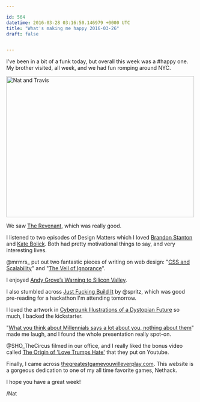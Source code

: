 ```yaml
---

id: 564
datetime: 2016-03-28 03:16:50.146979 +0000 UTC
title: "What's making me happy 2016-03-26"
draft: false


---
```


I've been in a bit of a funk today, but overall this week was a #happy one. My brother visited, all week, and we had fun romping around NYC.

<a data-flickr-embed="true"  href="https://www.flickr.com/photos/icco/25917988936/in/datetaken-ff/" title="Nat and Travis"><img src="https://farm2.staticflickr.com/1683/25917988936_258ce731ee.jpg" width="500" height="375" alt="Nat and Travis"></a><script async src="//embedr.flickr.com/assets/client-code.js" charset="utf-8"></script>

We saw [The Revenant](https://en.wikipedia.org/wiki/The_Revenant_(2015_film)), which was really good.

I listened to two episodes of Design Matters which I loved [Brandon Stanton](http://designobserver.com/feature/brandon-stanton/39246/) and [Kate Bolick](http://designobserver.com/feature/kate-bolick/39249/). Both had pretty motivational things to say, and very interesting lives.

@mrmrs_ put out two fantastic pieces of writing on web design: "[CSS and Scalability](http://mrmrs.io/writing/2016/03/24/scalable-css/)" and "[The Veil of Ignorance](http://mrmrs.io/writing/2016/03/23/the-veil-of-ignorance/)".

I enjoyed [Andy Grove’s Warning to Silicon Valley](http://www.nytimes.com/2016/03/26/opinion/andy-groves-warning-to-silicon-valley.html?action=click&pgtype=Homepage&clickSource=story-heading&module=opinion-c-col-left-region&region=opinion-c-col-left-region&WT.nav=opinion-c-col-left-region&_r=0).

I also stumbled across [Just Fucking Build It](https://keen.io/blog/37419311398/just-fucking-build-it) by @spritz, which was good pre-reading for a hackathon I'm attending tomorrow.

I loved the artwork in [Cyberpunk Illustrations of a Dystopian Future](http://thecreatorsproject.vice.com/blog/cyberpunk-art-book-gonzales) so much, I backed the kickstarter.

"[What you think about Millennials says a lot about you, nothing about them](https://boingboing.net/2016/03/26/what-you-think-about-millennia.html)" made me laugh, and I found the whole presentation really spot-on.

@SHO_TheCircus filmed in our office, and I really liked the bonus video called [The Origin of 'Love Trumps Hate'](https://www.youtube.com/watch?v=9lssNv9vM3U&feature=youtu.be) that they put on Youtube.

Finally, I came across [thegreatestgameyouwilleverplay.com](http://thegreatestgameyouwilleverplay.com/). This website is a gorgeous dedication to one of my all time favorite games, Nethack.

I hope you have a great week!

/Nat
